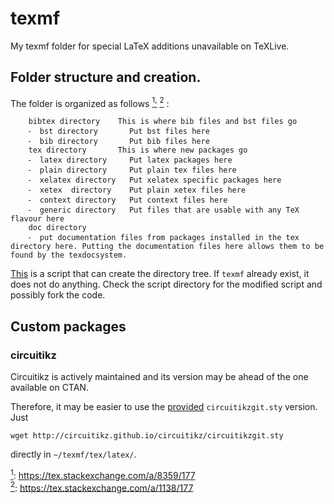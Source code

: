# texmf
My texmf folder for special LaTeX additions unavailable on TeXLive.

## Folder structure and creation.
The folder is organized as follows
<a href="#note1" id="note1ref"><sup>1,</sup></a>
<a href="#note2" id="note2ref"><sup>2</sup></a>
:
```
    bibtex directory    This is where bib files and bst files go
    ⁃  bst directory       Put bst files here
    ⁃  bib directory       Put bib files here
    tex directory       This is where new packages go
    ⁃  latex directory     Put latex packages here
    ⁃  plain directory     Put plain tex files here
    ⁃  xelatex directory   Put xelatex specific packages here
    ⁃  xetex  directory    Put plain xetex files here
    ⁃  context directory   Put context files here
    ⁃  generic directory   Put files that are usable with any TeX flavour here
    doc directory
    ⁃  put documentation files from packages installed in the tex directory here. Putting the documentation files here allows them to be found by the texdocsystem.
```

[This](https://github.com/amunn/make-local-texmf) is a script that can create the directory tree. If `texmf` already exist, it does not do anything. Check the script directory for the modified script and possibly fork the code.

## Custom packages

### circuitikz
Circuitikz is actively maintained and its version may be ahead of the one available on CTAN.

Therefore, it may be easier to use the [provided](https://circuitikz.github.io/circuitikz/) `circuitikzgit.sty` version.
Just
```
wget http://circuitikz.github.io/circuitikz/circuitikzgit.sty
```
directly in `~/texmf/tex/latex/`.





<a id="note1" href="#note1ref"><sup>1</sup></a>: https://tex.stackexchange.com/a/8359/177
<br>
<a id="note2" href="#note2ref"><sup>2</sup></a>: https://tex.stackexchange.com/a/1138/177

